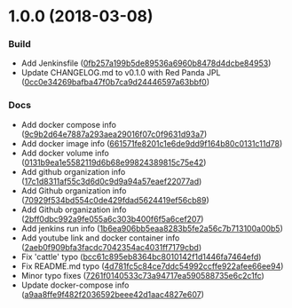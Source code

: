 <a name="1.0.0"></a>
# 1.0.0 (2018-03-08)


### Build

* Add Jenkinsfile ([0fb257a199b5de89536a6960b8478d4dcbe84953](https://github.com/red-panda-ci/jenkins-workshop/commit/0fb257a199b5de89536a6960b8478d4dcbe84953))
* Update CHANGELOG.md to v0.1.0 with Red Panda JPL ([0cc0e34269bafba47f0b7ca9d24446597a63bbf0](https://github.com/red-panda-ci/jenkins-workshop/commit/0cc0e34269bafba47f0b7ca9d24446597a63bbf0))

### Docs

* Add docker compose info ([9c9b2d64e7887a293aea29016f07c0f9631d93a7](https://github.com/red-panda-ci/jenkins-workshop/commit/9c9b2d64e7887a293aea29016f07c0f9631d93a7))
* Add docker image info ([661571fe8201c1e6de9dd9f164b80c0131c11d78](https://github.com/red-panda-ci/jenkins-workshop/commit/661571fe8201c1e6de9dd9f164b80c0131c11d78))
* Add docker volume info ([0131b9ea1e5582119d6b68e99824389815c75e42](https://github.com/red-panda-ci/jenkins-workshop/commit/0131b9ea1e5582119d6b68e99824389815c75e42))
* Add github organization info  ([17c1d8311af55c3d6d0c9d9a94a57eaef22077ad](https://github.com/red-panda-ci/jenkins-workshop/commit/17c1d8311af55c3d6d0c9d9a94a57eaef22077ad))
* Add Github organization info  ([70929f534bd554c0de429fdad5624419ef56cb89](https://github.com/red-panda-ci/jenkins-workshop/commit/70929f534bd554c0de429fdad5624419ef56cb89))
* Add Github organization info  ([2bff0dbc992a9fe055a6c303b400f6f5a6cef207](https://github.com/red-panda-ci/jenkins-workshop/commit/2bff0dbc992a9fe055a6c303b400f6f5a6cef207))
* Add jenkins run info ([1b6ea906bb5eaa8283b5fe2a56c7b713100a00b5](https://github.com/red-panda-ci/jenkins-workshop/commit/1b6ea906bb5eaa8283b5fe2a56c7b713100a00b5))
* Add youtube link and docker container info ([2aeb0f909bfa3facdc7042354ac4031ff7179cbd](https://github.com/red-panda-ci/jenkins-workshop/commit/2aeb0f909bfa3facdc7042354ac4031ff7179cbd))
* Fix 'cattle' typo ([bcc61c895eb8364bc8010142f1d1446fa7464efd](https://github.com/red-panda-ci/jenkins-workshop/commit/bcc61c895eb8364bc8010142f1d1446fa7464efd))
* Fix README.md typo ([4d781fc5c84ce7ddc54992ccffe922afee66ee94](https://github.com/red-panda-ci/jenkins-workshop/commit/4d781fc5c84ce7ddc54992ccffe922afee66ee94))
* Minor typo fixes ([7261f0140533c73a94717ea590588735e6c2c1fc](https://github.com/red-panda-ci/jenkins-workshop/commit/7261f0140533c73a94717ea590588735e6c2c1fc))
* Update docker-compose info ([a9aa8ffe9f482f2036592beee42d1aac4827e607](https://github.com/red-panda-ci/jenkins-workshop/commit/a9aa8ffe9f482f2036592beee42d1aac4827e607))



